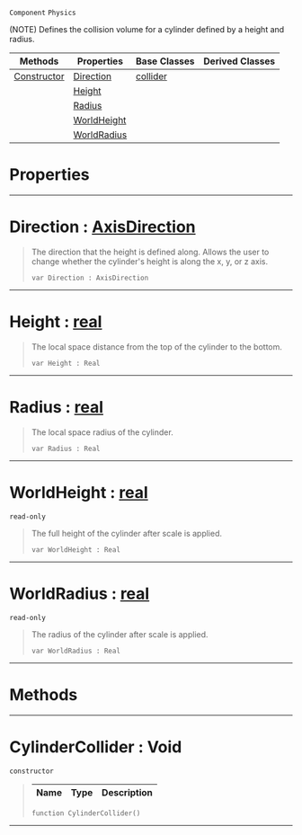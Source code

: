  `Component` `Physics`



(NOTE) Defines the collision volume for a cylinder defined by a height and radius.

|Methods|Properties|Base Classes|Derived Classes|
|---|---|---|---|
|[ Constructor](https://github.com/zeroengineteam/ZeroDocs/blob/master/code_reference/class_reference/cylindercollider.markdown#cylindercollider-void)|[ Direction](https://github.com/zeroengineteam/ZeroDocs/blob/master/code_reference/class_reference/cylindercollider.markdown#direction-zero-engine-do)|[collider](https://github.com/zeroengineteam/ZeroDocs/blob/master/code_reference/class_reference/collider.markdown)| |
| |[ Height](https://github.com/zeroengineteam/ZeroDocs/blob/master/code_reference/class_reference/cylindercollider.markdown#height-zero-engine-docum)| | |
| |[ Radius](https://github.com/zeroengineteam/ZeroDocs/blob/master/code_reference/class_reference/cylindercollider.markdown#radius-zero-engine-docum)| | |
| |[ WorldHeight](https://github.com/zeroengineteam/ZeroDocs/blob/master/code_reference/class_reference/cylindercollider.markdown#worldheight-zero-engine)| | |
| |[ WorldRadius](https://github.com/zeroengineteam/ZeroDocs/blob/master/code_reference/class_reference/cylindercollider.markdown#worldradius-zero-engine)| | |


 #  Properties


---  
 #  Direction : [AxisDirection](https://github.com/zeroengineteam/ZeroDocs/blob/master/code_reference/enum_reference.markdown#axisdirection)

> The direction that the height is defined along. Allows the user to change whether the cylinder's height is along the x, y, or z axis.
> ``` lang=cpp, name=Nada
> var Direction : AxisDirection


---  
 #  Height : [real](https://github.com/zeroengineteam/ZeroDocs/blob/master/code_reference/nada_base_types/real.markdown)

> The local space distance from the top of the cylinder to the bottom.
> ``` lang=cpp, name=Nada
> var Height : Real


---  
 #  Radius : [real](https://github.com/zeroengineteam/ZeroDocs/blob/master/code_reference/nada_base_types/real.markdown)

> The local space radius of the cylinder.
> ``` lang=cpp, name=Nada
> var Radius : Real


---  
 #  WorldHeight : [real](https://github.com/zeroengineteam/ZeroDocs/blob/master/code_reference/nada_base_types/real.markdown)

 `read-only`

> The full height of the cylinder after scale is applied.
> ``` lang=cpp, name=Nada
> var WorldHeight : Real


---  
 #  WorldRadius : [real](https://github.com/zeroengineteam/ZeroDocs/blob/master/code_reference/nada_base_types/real.markdown)

 `read-only`

> The radius of the cylinder after scale is applied.
> ``` lang=cpp, name=Nada
> var WorldRadius : Real


---  
 #  Methods


---  
 #  CylinderCollider : Void

 `constructor`

> 
> |Name|Type|Description|
> |---|---|---|
> ``` lang=cpp, name=Nada
> function CylinderCollider()
> ``` 


---  
 

 